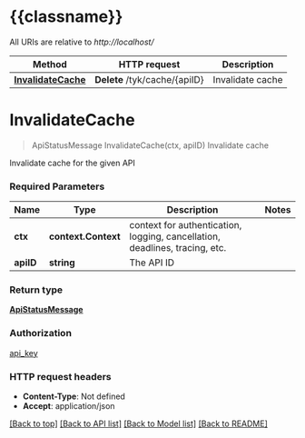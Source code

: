 # {{classname}}

All URIs are relative to *http://localhost/*

Method | HTTP request | Description
------------- | ------------- | -------------
[**InvalidateCache**](CacheInvalidationApi.md#InvalidateCache) | **Delete** /tyk/cache/{apiID} | Invalidate cache

# **InvalidateCache**
> ApiStatusMessage InvalidateCache(ctx, apiID)
Invalidate cache

Invalidate cache for the given API

### Required Parameters

Name | Type | Description  | Notes
------------- | ------------- | ------------- | -------------
 **ctx** | **context.Context** | context for authentication, logging, cancellation, deadlines, tracing, etc.
  **apiID** | **string**| The API ID | 

### Return type

[**ApiStatusMessage**](apiStatusMessage.md)

### Authorization

[api_key](../README.md#api_key)

### HTTP request headers

 - **Content-Type**: Not defined
 - **Accept**: application/json

[[Back to top]](#) [[Back to API list]](../README.md#documentation-for-api-endpoints) [[Back to Model list]](../README.md#documentation-for-models) [[Back to README]](../README.md)

